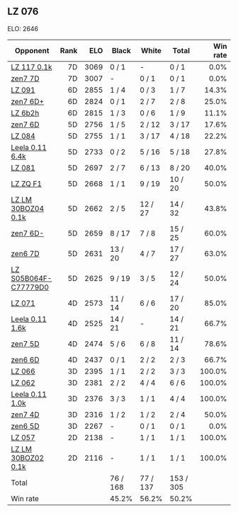 ## LZ 076 ##

ELO: 2646

Opponent | Rank | ELO | Black | White | Total | Win rate
---------|-----:|----:|-------|-------|-------|-------:
[LZ 117 0.1k](LZ%20117%200.1k.md) | 7D | 3069 | 0 / 1 | - | 0 / 1 | 0.0%
[zen7 7D](zen7%207D.md) | 7D | 3007 | - | 0 / 1 | 0 / 1 | 0.0%
[LZ 091](LZ%20091.md) | 6D | 2855 | 1 / 4 | 0 / 3 | 1 / 7 | 14.3%
[zen7 6D+](zen7%206D+.md) | 6D | 2824 | 0 / 1 | 2 / 7 | 2 / 8 | 25.0%
[LZ 6b2h](LZ%206b2h.md) | 6D | 2815 | 1 / 3 | 0 / 6 | 1 / 9 | 11.1%
[zen7 6D](zen7%206D.md) | 5D | 2756 | 1 / 5 | 2 / 12 | 3 / 17 | 17.6%
[LZ 084](LZ%20084.md) | 5D | 2755 | 1 / 1 | 3 / 17 | 4 / 18 | 22.2%
[Leela 0.11 6.4k](Leela%200.11%206.4k.md) | 5D | 2733 | 0 / 2 | 5 / 16 | 5 / 18 | 27.8%
[LZ 081](LZ%20081.md) | 5D | 2697 | 2 / 7 | 6 / 13 | 8 / 20 | 40.0%
[LZ ZQ F1](LZ%20ZQ%20F1.md) | 5D | 2668 | 1 / 1 | 9 / 19 | 10 / 20 | 50.0%
[LZ LM 30BOZ04 0.1k](LZ%20LM%2030BOZ04%200.1k.md) | 5D | 2662 | 2 / 5 | 12 / 27 | 14 / 32 | 43.8%
[zen7 6D-](zen7%206D-.md) | 5D | 2659 | 8 / 17 | 7 / 8 | 15 / 25 | 60.0%
[zen6 7D](zen6%207D.md) | 5D | 2631 | 13 / 20 | 4 / 7 | 17 / 27 | 63.0%
[LZ S05B064F-C77779D0](LZ%20S05B064F-C77779D0.md) | 5D | 2625 | 9 / 19 | 3 / 5 | 12 / 24 | 50.0%
[LZ 071](LZ%20071.md) | 4D | 2573 | 11 / 14 | 6 / 6 | 17 / 20 | 85.0%
[Leela 0.11 1.6k](Leela%200.11%201.6k.md) | 4D | 2525 | 14 / 21 | - | 14 / 21 | 66.7%
[zen7 5D](zen7%205D.md) | 4D | 2474 | 5 / 6 | 6 / 8 | 11 / 14 | 78.6%
[zen6 6D](zen6%206D.md) | 4D | 2437 | 0 / 1 | 2 / 2 | 2 / 3 | 66.7%
[LZ 066](LZ%20066.md) | 3D | 2395 | 1 / 1 | 2 / 2 | 3 / 3 | 100.0%
[LZ 062](LZ%20062.md) | 3D | 2381 | 2 / 2 | 4 / 4 | 6 / 6 | 100.0%
[Leela 0.11 1.0k](Leela%200.11%201.0k.md) | 3D | 2376 | 3 / 3 | 1 / 1 | 4 / 4 | 100.0%
[zen7 4D](zen7%204D.md) | 3D | 2316 | 1 / 2 | 1 / 2 | 2 / 4 | 50.0%
[zen6 5D](zen6%205D.md) | 3D | 2267 | - | 0 / 1 | 0 / 1 | 0.0%
[LZ 057](LZ%20057.md) | 2D | 2138 | - | 1 / 1 | 1 / 1 | 100.0%
[LZ LM 30BOZ02 0.1k](LZ%20LM%2030BOZ02%200.1k.md) | 2D | 2116 | - | 1 / 1 | 1 / 1 | 100.0%
Total | | | 76 / 168 | 77 / 137 | 153 / 305 | 
Win rate| | | 45.2% | 56.2% | 50.2% | 
